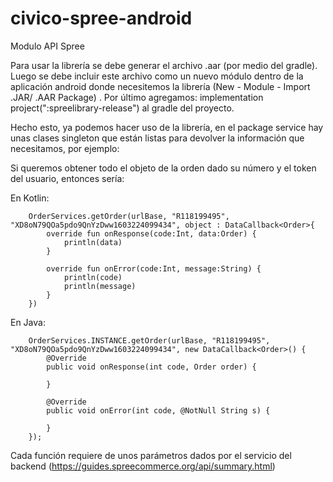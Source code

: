 # civico-spree-android
Modulo API Spree

Para usar la librería se debe generar el archivo .aar (por medio del gradle). Luego se debe incluir este archivo como un nuevo módulo dentro de la aplicación android donde necesitemos la librería (New - Module - Import .JAR/ .AAR Package) . Por último agregamos: implementation project(":spreelibrary-release") al gradle del proyecto. 

Hecho esto, ya podemos hacer uso de la librería, en el package service hay unas clases singleton que están listas para devolver la información que necesitamos, por ejemplo:

Si queremos obtener todo el objeto de la orden dado su número y el token del usuario, entonces sería:

En Kotlin:

        OrderServices.getOrder(urlBase, "R118199495", "XD8oN79QOa5pdo9QnYzDww1603224099434", object : DataCallback<Order>{
            override fun onResponse(code:Int, data:Order) {
                println(data)
            }

            override fun onError(code:Int, message:String) {
                println(code)
                println(message)
            }
        })
               
En Java:

        OrderServices.INSTANCE.getOrder(urlBase, "R118199495", "XD8oN79QOa5pdo9QnYzDww1603224099434", new DataCallback<Order>() {
            @Override
            public void onResponse(int code, Order order) {
                
            }

            @Override
            public void onError(int code, @NotNull String s) {

            }
        });


Cada función requiere de unos parámetros dados por el servicio del backend (https://guides.spreecommerce.org/api/summary.html)
